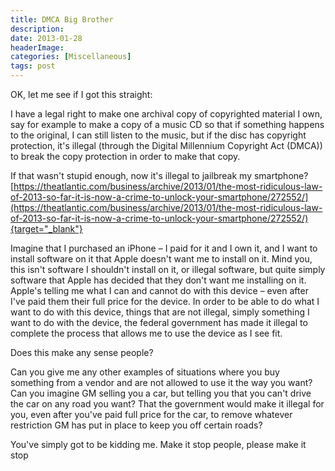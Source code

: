```yaml
---
title: DMCA Big Brother
description: 
date: 2013-01-28
headerImage: 
categories: [Miscellaneous]
tags: post
---
```


OK, let me see if I got this straight:

I have a legal right to make one archival copy of copyrighted material I own, say for example to make a copy of a music CD so that if something happens to the original, I can still listen to the music, but if the disc has copyright protection, it's illegal (through the Digital Millennium Copyright Act (DMCA)) to break the copy protection in order to make that copy.

If that wasn't stupid enough, now it's illegal to jailbreak my smartphone? [https://theatlantic.com/business/archive/2013/01/the-most-ridiculous-law-of-2013-so-far-it-is-now-a-crime-to-unlock-your-smartphone/272552/](https://theatlantic.com/business/archive/2013/01/the-most-ridiculous-law-of-2013-so-far-it-is-now-a-crime-to-unlock-your-smartphone/272552/){target="_blank"}

Imagine that I purchased an iPhone – I paid for it and I own it, and I want to install software on it that Apple doesn't want me to install on it. Mind you, this isn't software I shouldn't install on it, or illegal software, but quite simply software that Apple has decided that they don't want me installing on it. Apple's telling me what I can and cannot do with this device – even after I've paid them their full price for the device. In order to be able to do what I want to do with this device, things that are not illegal, simply something I want to do with the device, the federal government has made it illegal to complete the process that allows me to use the device as I see fit.

Does this make any sense people?

Can you give me any other examples of situations where you buy something from a vendor and are not allowed to use it the way you want? Can you imagine GM selling you a car, but telling you that you can't drive the car on any road you want? That the government would make it illegal for you, even after you've paid full price for the car, to remove whatever restriction GM has put in place to keep you off certain roads?

You've simply got to be kidding me. Make it stop people, please make it stop